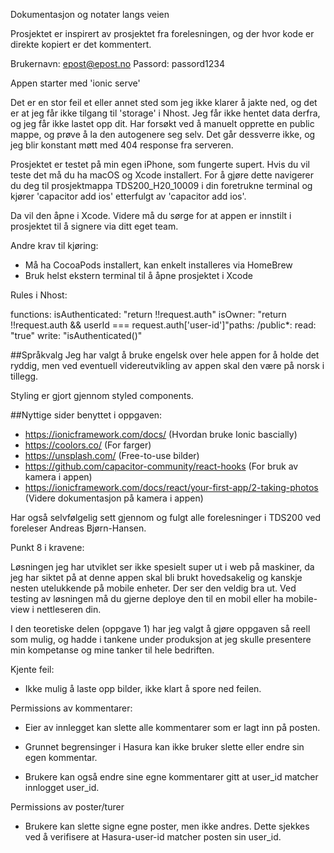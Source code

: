 Dokumentasjon og notater langs veien


Prosjektet er inspirert av prosjektet fra forelesningen, og der hvor kode er direkte kopiert er det kommentert.

Brukernavn: epost@epost.no
Passord: passord1234


Appen starter med 'ionic serve'


Det er en stor feil et eller annet sted som jeg ikke klarer å jakte ned, og det er at jeg får ikke tilgang til 'storage' i Nhost.
Jeg får ikke hentet data derfra, og jeg får ikke lastet opp dit. Har forsøkt ved å manuelt opprette en public mappe, og prøve å la den autogenere seg selv. Det går dessverre ikke, og jeg blir konstant møtt med 404 response fra serveren.


Prosjektet er testet på min egen iPhone, som fungerte supert. Hvis du vil teste det må du ha macOS og Xcode installert. For å gjøre dette navigerer du deg til prosjektmappa TDS200_H20_10009 i din foretrukne terminal og kjører 'capacitor add ios' etterfulgt av 'capacitor add ios'.

Da vil den åpne i Xcode. Videre må du sørge for at appen er innstilt i prosjektet til å signere via ditt eget team.

Andre krav til kjøring:

* Må ha CocoaPods installert, kan enkelt installeres via HomeBrew
* Bruk helst ekstern terminal til å åpne prosjektet i Xcode



Rules i Nhost:

functions:  isAuthenticated: "return !!request.auth"  isOwner: "return !!request.auth && userId === request.auth['user-id']"paths:  /public*:    read: "true"    write: "isAuthenticated()"


##Språkvalg
Jeg har valgt å bruke engelsk over hele appen for å holde det ryddig, men ved eventuell videreutvikling av appen skal den være på norsk i tillegg.


Styling er gjort gjennom styled components.


##Nyttige sider benyttet i oppgaven: 

- https://ionicframework.com/docs/ (Hvordan bruke Ionic bascially)
- https://coolors.co/ (For farger)
- https://unsplash.com/ (Free-to-use bilder)
- https://github.com/capacitor-community/react-hooks (For bruk av kamera i appen)
- https://ionicframework.com/docs/react/your-first-app/2-taking-photos (Videre dokumentasjon på kamera i appen)

Har også selvfølgelig sett gjennom og fulgt alle forelesninger i TDS200 ved foreleser Andreas Bjørn-Hansen.


Punkt 8 i kravene: 

Løsningen jeg har utviklet ser ikke spesielt super ut i web på maskiner, da jeg har siktet på at denne appen skal bli brukt hovedsakelig og kanskje nesten utelukkende på mobile enheter. Der ser den veldig bra ut. Ved testing av løsningen må du gjerne deploye den til en mobil eller ha mobile-view i nettleseren din.


I den teoretiske delen (oppgave 1) har jeg valgt å gjøre oppgaven så reell som mulig, og hadde i tankene under produksjon at jeg skulle presentere min kompetanse og mine tanker til hele bedriften.


Kjente feil:

- Ikke mulig å laste opp bilder, ikke klart å spore ned feilen.



Permissions av kommentarer:

- Eier av innlegget kan slette alle kommentarer som er lagt inn på posten.

- Grunnet begrensinger i Hasura kan ikke bruker slette eller endre sin egen kommentar.

- Brukere kan også endre sine egne kommentarer gitt at user_id matcher innlogget user_id.



Permissions av poster/turer

- Brukere kan slette signe egne poster, men ikke andres. Dette sjekkes ved å verifisere at Hasura-user-id matcher posten sin user_id.